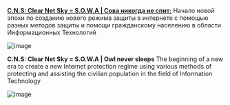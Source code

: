 **[C.N.S: Clear Net Sky = S.O.W.A | Сова никогда не спит:](https://aristarhucolov.github.io/C.N.S-Clear.Net.Sky-S.O.W.A/)**
Начало новой эпохи по созданию нового режима защиты в интернете 
с помощью разных методов защиты и помощи гражданскому населению в области Информационных Технологий

![image](https://github.com/AristarhUcolov/The-Future-Of-The-Technologies-Corporation/assets/56760026/f3635e6b-edbc-4451-84e8-a29c48bb1854)

**C.N.S: Clear Net Sky = S.O.W.A | Owl never sleeps**
The beginning of a new era to create a new Internet protection regime 
using various methods of protecting and assisting the civilian population in the field of Information Technology

![image](https://github.com/AristarhUcolov/C.N.S-Clear.Net.Sky-S.O.W.A/assets/56760026/e5ac6a77-1851-4e4e-93eb-02869adca27d)
